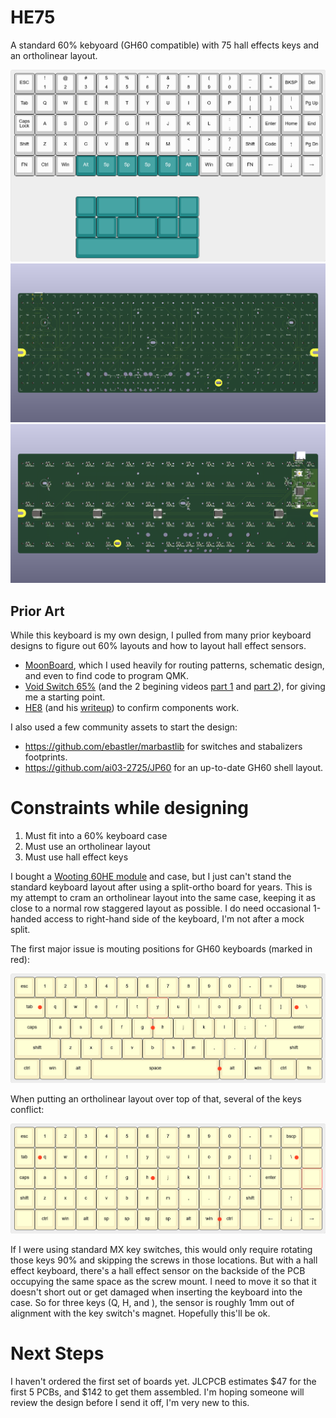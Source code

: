 # HE75

A standard 60% kebyoard (GH60 compatible) with 75 hall effects keys and an ortholinear layout.

[![Keyboard Layout](./images/layout.png)](https://www.keyboard-layout-editor.com/#/gists/170365ab19794ff094947c42b6bdc8db)
![Front PCB rendering](./images/HE75%20front%20pcb%20render.png)
![Back PCB rendering](./images/HE75%20back%20pcb%20render.png)


## Prior Art

While this keyboard is my own design, I pulled from many prior keyboard designs to figure out 60% layouts and how to layout hall effect sensors.

- [MoonBoard](https://github.com/certainly1182/MoonBoard), which I used heavily for routing patterns, schematic design, and even to find code to program QMK.
- [Void Switch 65%](https://github.com/riskable/void_switch_65_pct) (and the 2 begining videos [part 1](https://www.youtube.com/watch?v=TfKz_FbZWLQ) and [part 2](https://www.youtube.com/watch?v=sFR6E_Ejot0)), for giving me a starting point.
- [HE8](https://github.com/peppapighs/HE8) (and his [writeup](https://old.reddit.com/r/MechanicalKeyboards/comments/1glk0dc/i_made_a_hall_effect_macropad_long_writeup_below/)) to confirm components work.

I also used a few community assets to start the design:
- https://github.com/ebastler/marbastlib for switches and stabalizers footprints.
- https://github.com/ai03-2725/JP60 for an up-to-date GH60 shell layout.

# Constraints while designing

1. Must fit into a 60% keyboard case
2. Must use an ortholinear layout
3. Must use hall effect keys

I bought a [Wooting 60HE module](https://wooting.io/wooting-60he-module) and case, but I just can't stand the standard keyboard layout after using a split-ortho board for years. This is my attempt to cram an ortholinear layout into the same case, keeping it as close to a normal row staggered layout as possible. I do need occasional 1-handed access to right-hand side of the keyboard, I'm not after a mock split.

The first major issue is mouting positions for GH60 keyboards (marked in red):

[![GH60 mount points](./images/gh60%20mount%20points.png)](https://www.keyboard-layout-editor.com/#/gists/9240d6fccecb17ad5743e3385da3a0a3)

When putting an ortholinear layout over top of that, several of the keys conflict:

[![Ortho GH60 mount points](./images/gh60%20ortho%20mount%20points.png)](https://www.keyboard-layout-editor.com/#/gists/17eab835f870a1f1875c20cea78cf165)

If I were using standard MX key switches, this would only require rotating those keys 90% and skipping the screws in those locations. But with a hall effect keyboard, there's a hall effect sensor on the backside of the PCB occupying the same space as the screw mount. I need to move it so that it doesn't short out or get damaged when inserting the keyboard into the case. So for three keys (Q, H, and \), the sensor is roughly 1mm out of alignment with the key switch's magnet. Hopefully this'll be ok.

# Next Steps

I haven't ordered the first set of boards yet. JLCPCB estimates $47 for the first 5 PCBs, and $142 to get them assembled. I'm hoping someone will review the design before I send it off, I'm very new to this.
